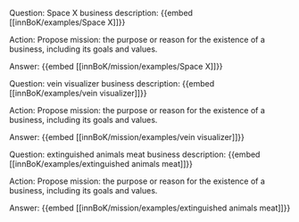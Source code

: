 Question: Space X business description:
{{embed [[innBoK/examples/Space X]]}}

Action: Propose mission: the purpose or reason for the existence of a business, including its goals and values.

Answer:
{{embed [[innBoK/mission/examples/Space X]]}}

Question: vein visualizer business description:
{{embed [[innBoK/examples/vein visualizer]]}}

Action: Propose mission: the purpose or reason for the existence of a business, including its goals and values.

Answer:
{{embed [[innBoK/mission/examples/vein visualizer]]}}

Question: extinguished animals meat business description:
{{embed [[innBoK/examples/extinguished animals meat]]}}

Action: Propose mission: the purpose or reason for the existence of a business, including its goals and values.

Answer:
{{embed [[innBoK/mission/examples/extinguished animals meat]]}}




